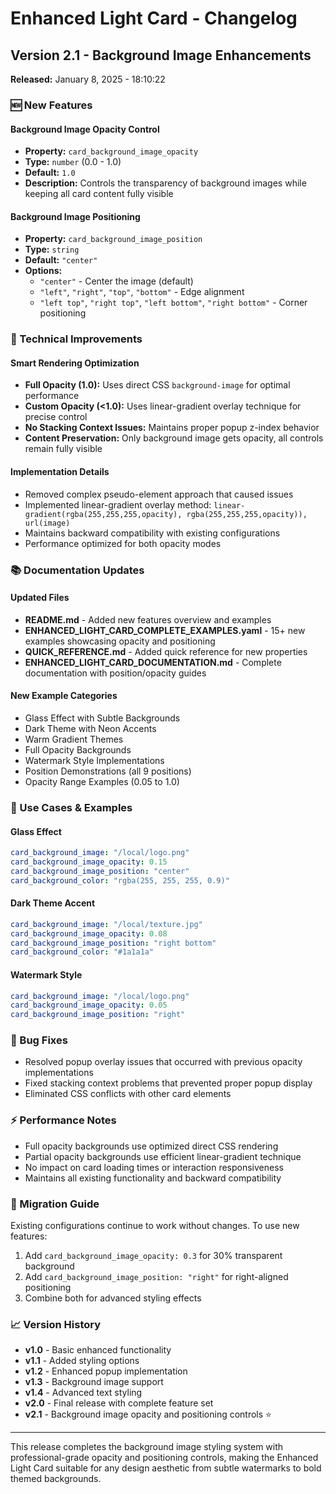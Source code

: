 # Enhanced Light Card - Changelog

## Version 2.1 - Background Image Enhancements
**Released:** January 8, 2025 - 18:10:22

### 🆕 New Features

#### Background Image Opacity Control
- **Property:** `card_background_image_opacity`
- **Type:** `number` (0.0 - 1.0)
- **Default:** `1.0`
- **Description:** Controls the transparency of background images while keeping all card content fully visible

#### Background Image Positioning
- **Property:** `card_background_image_position`
- **Type:** `string`
- **Default:** `"center"`
- **Options:** 
  - `"center"` - Center the image (default)
  - `"left"`, `"right"`, `"top"`, `"bottom"` - Edge alignment
  - `"left top"`, `"right top"`, `"left bottom"`, `"right bottom"` - Corner positioning

### 🔧 Technical Improvements

#### Smart Rendering Optimization
- **Full Opacity (1.0):** Uses direct CSS `background-image` for optimal performance
- **Custom Opacity (<1.0):** Uses linear-gradient overlay technique for precise control
- **No Stacking Context Issues:** Maintains proper popup z-index behavior
- **Content Preservation:** Only background image gets opacity, all controls remain fully visible

#### Implementation Details
- Removed complex pseudo-element approach that caused issues
- Implemented linear-gradient overlay method: `linear-gradient(rgba(255,255,255,opacity), rgba(255,255,255,opacity)), url(image)`
- Maintains backward compatibility with existing configurations
- Performance optimized for both opacity modes

### 📚 Documentation Updates

#### Updated Files
- **README.md** - Added new features overview and examples
- **ENHANCED_LIGHT_CARD_COMPLETE_EXAMPLES.yaml** - 15+ new examples showcasing opacity and positioning
- **QUICK_REFERENCE.md** - Added quick reference for new properties
- **ENHANCED_LIGHT_CARD_DOCUMENTATION.md** - Complete documentation with position/opacity guides

#### New Example Categories
- Glass Effect with Subtle Backgrounds
- Dark Theme with Neon Accents  
- Warm Gradient Themes
- Full Opacity Backgrounds
- Watermark Style Implementations
- Position Demonstrations (all 9 positions)
- Opacity Range Examples (0.05 to 1.0)

### 🎨 Use Cases & Examples

#### Glass Effect
```yaml
card_background_image: "/local/logo.png"
card_background_image_opacity: 0.15
card_background_image_position: "center"
card_background_color: "rgba(255, 255, 255, 0.9)"
```

#### Dark Theme Accent
```yaml
card_background_image: "/local/texture.jpg"
card_background_image_opacity: 0.08
card_background_image_position: "right bottom"
card_background_color: "#1a1a1a"
```

#### Watermark Style
```yaml
card_background_image: "/local/logo.png"
card_background_image_opacity: 0.05
card_background_image_position: "right"
```

### 🐛 Bug Fixes
- Resolved popup overlay issues that occurred with previous opacity implementations
- Fixed stacking context problems that prevented proper popup display
- Eliminated CSS conflicts with other card elements

### ⚡ Performance Notes
- Full opacity backgrounds use optimized direct CSS rendering
- Partial opacity backgrounds use efficient linear-gradient technique
- No impact on card loading times or interaction responsiveness
- Maintains all existing functionality and backward compatibility

### 🔄 Migration Guide
Existing configurations continue to work without changes. To use new features:

1. Add `card_background_image_opacity: 0.3` for 30% transparent background
2. Add `card_background_image_position: "right"` for right-aligned positioning
3. Combine both for advanced styling effects

### 📈 Version History
- **v1.0** - Basic enhanced functionality
- **v1.1** - Added styling options  
- **v1.2** - Enhanced popup implementation
- **v1.3** - Background image support
- **v1.4** - Advanced text styling
- **v2.0** - Final release with complete feature set
- **v2.1** - Background image opacity and positioning controls ⭐

---

This release completes the background image styling system with professional-grade opacity and positioning controls, making the Enhanced Light Card suitable for any design aesthetic from subtle watermarks to bold themed backgrounds.
